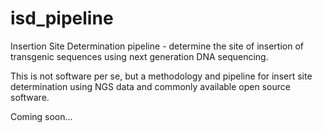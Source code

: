 isd_pipeline
============

Insertion Site Determination pipeline - determine the site of insertion of transgenic sequences using next generation DNA sequencing.

This is not software per se, but a methodology and pipeline for insert site determination using NGS data and commonly available open source software.

Coming soon...

